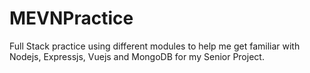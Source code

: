 # MEVNPractice
Full Stack practice using different modules to help me get familiar with Nodejs, Expressjs, Vuejs and MongoDB for my Senior Project.
